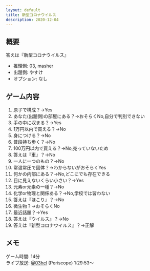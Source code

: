 ```yaml
---
layout: default
title: 新型コロナウイルス
description: 2020-12-04
---
```


## 概要

答えは『新型コロナウイルス』

- 推理側: 03, masher
- 出題側: やすけ
- オプション: なし

## ゲーム内容

1. 原子で構成？→Yes
2. あなた(出題側)の部屋にある？→おそらくNo,自分で判別できない
3. 手の中に収まる？→Yes
4. 1万円以内で買える？→No
5. 身につける？→No
6. 普段持ち歩く？→No
7. 100万円以内で買える？→No,売っていないため
8. 答えは『車』？→No
9. 一人に一つのもの？→No
10. 常温常圧で固体？→わからないがおそらくYes
11. 何かの内部にある？→No,どこにでも存在できる
12. 目に見えないくらい小さい？→Yes
13. 元素or元素の一種？→No
14. 化学or物理と関係ある？→No,学校では習わない
15. 答えは『ほこり』？→No
16. 微生物？→おそらくNo
17. 最近話題？→Yes
18. 答えは『ウイルス』？→No
19. 答えは『新型コロナウイルス』？→正解

## メモ

ゲーム時間: 14分  
ライブ放送: [@03hcl](https://www.periscope.tv/03hcl/1rmxPzdvQDYGN?t=1h29m53s) (Periscope) 1:29:53～
